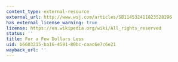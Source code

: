 ```yaml
---
content_type: external-resource
external_url: http://www.wsj.com/articles/SB114532411823528296
has_external_license_warning: true
license: https://en.wikipedia.org/wiki/All_rights_reserved
status: ''
title: For a Few Dollars Less
uid: b6603215-ba16-4591-80bc-caac6e7c6e21
wayback_url: ''
---
```

